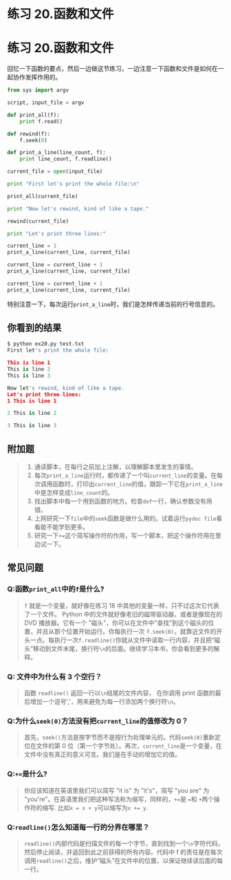 # 练习 20.函数和文件

# 练习 20.函数和文件

回忆一下函数的要点，然后一边做这节练习，一边注意一下函数和文件是如何在一起协作发挥作用的。

```py
from sys import argv

script, input_file = argv

def print_all(f):
    print f.read()

def rewind(f):
    f.seek(0)

def print_a_line(line_count, f):
    print line_count, f.readline()

current_file = open(input_file)

print "First let's print the whole file:\n"

print_all(current_file)

print "Now let's rewind, kind of like a tape."

rewind(current_file)

print "Let's print three lines:"

current_line = 1
print_a_line(current_line, current_file)

current_line = current_line + 1
print_a_line(current_line, current_file)

current_line = current_line + 1
print_a_line(current_line, current_file) 
```

特别注意一下，每次运行`print_a_line`时，我们是怎样传递当前的行号信息的。

## 你看到的结果

```py
$ python ex20.py test.txt
First let's print the whole file:

This is line 1
This is line 2
This is line 3

Now let's rewind, kind of like a tape.
Let's print three lines:
1 This is line 1

2 This is line 2

3 This is line 3 
```

## 附加题

> 1.  通读脚本，在每行之前加上注解，以理解脚本里发生的事情。
> 2.  每次`print_a_line`运行时，都传递了一个叫`current_line`的变量。在每次调用函数时，打印出`current_line`的值，跟踪一下它在`print_a_line`中是怎样变成`line_count`的。
> 3.  找出脚本中每一个用到函数的地方。检查`def`一行，确认参数没有用错。
> 4.  上网研究一下`file`中的`seek`函数是做什么用的。试着运行`pydoc file`看看能不能学到更多。
> 5.  研究一下`+=`这个简写操作符的作用，写一个脚本，把这个操作符用在里边试一下。

## 常见问题

### Q:函数`print_all`中的`f`是什么?

> `f` 就是一个变量，就好像在练习 18 中其他的变量一样，只不过这次它代表了一个文件。 Python 中的文件就好像老旧的磁带驱动器，或者是像现在的 DVD 播放器。它有一个 "磁头"，你可以在文件中"查找"到这个磁头的位置，并且从那个位置开始运行。你每执行一次 `f.seek(0)`，就靠近文件的开头一点。每执行一次`f.readline()`你就从文件中读取一行内容，并且把“磁头”移动到文件末尾，换行符`\n`的后面。继续学习本书，你会看到更多的解释。

### Q: 文件中为什么有 3 个空行？

> 函数 `readline()` 返回一行以`\n`结尾的文件内容， 在你调用 print 函数的最后增加一个逗号','，用来避免为每一行添加两个换行符`\n`。

### Q:为什么`seek(0)`方法没有把`current_line`的值修改为 0？

> 首先，`seek()`方法是按字节而不是按行为处理单元的。代码`seek(0)`重新定位在文件的第 0 位（第一个字节处）。再次，`current_line`是一个变量，在文件中没有真正的意义可言。我们是在手动的增加它的值。

### Q:`+=`是什么?

> 你应该知道在英语里我们可以简写 "it is" 为 "it's"，简写 "you are" 为 "you're"。在英语里我们把这种写法称为缩写，同样的，`+=`是 `=`和 `+`两个操作符的缩写. 比如`x = x + y`可以缩写为`x += y`.

### Q:`readline()`怎么知道每一行的分界在哪里？

> `readline()`内部代码是扫描文件的每一个字节，直到找到一个`\n`字符代码，然后停止阅读，并返回到此之前获得的所有内容。代码中 f 的责任是在每次调用`readline()`之后，维护“磁头”在文件中的位置，以保证继续读后面的每一行。